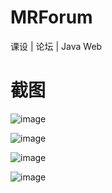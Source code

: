 # MRForum
课设 | 论坛 | Java Web

# 截图
  ![image](https://github.com/coderLL/MRForum/blob/master/photos/1-1.png)
  
  ![image](https://github.com/coderLL/MRForum/blob/master/photos/1-2.png)
  
  ![image](https://github.com/coderLL/MRForum/blob/master/photos/1-3.png)
  
  ![image](https://github.com/coderLL/MRForum/blob/master/photos/1-4.png)
